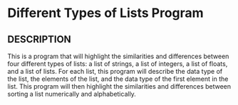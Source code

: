 # Different Types of Lists Program

## DESCRIPTION

This is a program that will highlight the similarities and differences
between four different types of lists: a list of strings, a list of integers, a list of floats, and a list of
lists. For each list, this program will describe the data type of the list, the elements of the list,
and the data type of the first element in the list. This program will then highlight the similarities
and differences between sorting a list numerically and alphabetically.